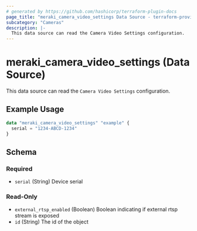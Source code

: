 ```yaml
---
# generated by https://github.com/hashicorp/terraform-plugin-docs
page_title: "meraki_camera_video_settings Data Source - terraform-provider-meraki"
subcategory: "Cameras"
description: |-
  This data source can read the Camera Video Settings configuration.
---
```


# meraki_camera_video_settings (Data Source)

This data source can read the `Camera Video Settings` configuration.

## Example Usage

```terraform
data "meraki_camera_video_settings" "example" {
  serial = "1234-ABCD-1234"
}
```

<!-- schema generated by tfplugindocs -->
## Schema

### Required

- `serial` (String) Device serial

### Read-Only

- `external_rtsp_enabled` (Boolean) Boolean indicating if external rtsp stream is exposed
- `id` (String) The id of the object
